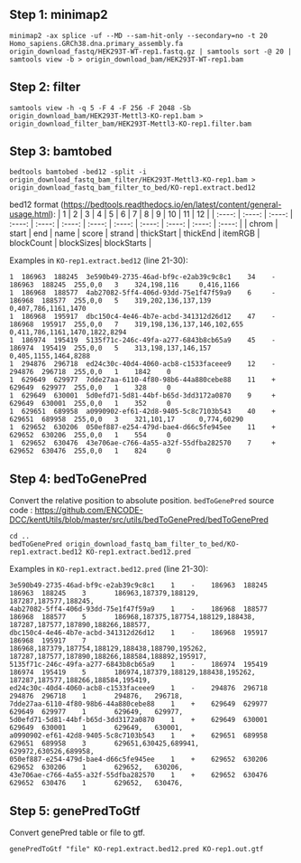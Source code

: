 

## Step 1: minimap2

```
minimap2 -ax splice -uf --MD --sam-hit-only --secondary=no -t 20 Homo_sapiens.GRCh38.dna.primary_assembly.fa origin_download_fastq/HEK293T-WT-rep1.fastq.gz | samtools sort -@ 20 | samtools view -b > origin_download_bam/HEK293T-WT-rep1.bam
```
## Step 2: filter
```
samtools view -h -q 5 -F 4 -F 256 -F 2048 -Sb origin_download_bam/HEK293T-Mettl3-KO-rep1.bam >  origin_download_filter_bam/HEK293T-Mettl3-KO-rep1.filter.bam
```
## Step 3: bamtobed
```
bedtools bamtobed -bed12 -split -i origin_download_fastq_bam_filter/HEK293T-Mettl3-KO-rep1.bam > origin_download_fastq_bam_filter_to_bed/KO-rep1.extract.bed12
```
bed12 format (https://bedtools.readthedocs.io/en/latest/content/general-usage.html): 
| 1 | 2 | 3 | 4 | 5 | 6 | 7 | 8 | 9 | 10 | 11 | 12 |
| :----: | :----: | :----: | :----: | :----: | :----: | :----: | :----: | :----: | :----: | :----: | :----: |
| chrom | start | end | name | score | strand | thickStart | thickEnd | itemRGB | blockCount | blockSizes| blockStarts |


Examples in `KO-rep1.extract.bed12` (line 21-30):
```
1  186963  188245  3e590b49-2735-46ad-bf9c-e2ab39c9c8c1    34    -    186963  188245  255,0,0   3    324,198,116     0,416,1166
1  186968  188577  4ab27082-5ff4-406d-93dd-75e1f47f59a9    6     -    186968  188577  255,0,0   5    319,202,136,137,139     0,407,786,1161,1470
1  186968  195917  dbc150c4-4e46-4b7e-acbd-341312d26d12    47    -    186968  195917  255,0,0   7    319,198,136,137,146,102,655     0,411,786,1161,1470,1822,8294
1  186974  195419  5135f71c-246c-49fa-a277-6843b8cb65a9    45    -    186974  195419  255,0,0   5    313,198,137,146,157     0,405,1155,1464,8288
1  294876  296718  ed24c30c-40d4-4060-acb8-c1533faceee9    12    -    294876  296718  255,0,0   1    1842    0
1  629649  629977  7dde27aa-6110-4f80-98b6-44a880cebe88    11    +    629649  629977  255,0,0   1    328     0
1  629649  630001  5d0efd71-5d81-44bf-b65d-3dd3172a0870    9     +    629649  630001  255,0,0   1    352     0
1  629651  689958  a0990902-ef61-42d8-9405-5c8c7103b543    40    +    629651  689958  255,0,0   3    321,101,17      0,774,60290
1  629652  630206  050ef887-e254-479d-bae4-d66c5fe945ee    11    +    629652  630206  255,0,0   1    554     0
1  629652  630476  43e706ae-c766-4a55-a32f-55dfba282570    7     +    629652  630476  255,0,0   1    824     0
```

## Step 4: bedToGenePred
Convert the relative position to absolute position. 
`bedToGenePred` source code : https://github.com/ENCODE-DCC/kentUtils/blob/master/src/utils/bedToGenePred/bedToGenePred
```
cd ..
bedToGenePred origin_download_fastq_bam_filter_to_bed/KO-rep1.extract.bed12 KO-rep1.extract.bed12.pred
```
Examples in `KO-rep1.extract.bed12.pred` (line 21-30):
```
3e590b49-2735-46ad-bf9c-e2ab39c9c8c1    1    -    186963  188245  186963  188245    3       186963,187379,188129,   187287,187577,188245,
4ab27082-5ff4-406d-93dd-75e1f47f59a9    1    -    186968  188577  186968  188577    5       186968,187375,187754,188129,188438,     187287,187577,187890,188266,188577,
dbc150c4-4e46-4b7e-acbd-341312d26d12    1    -    186968  195917  186968  195917    7       186968,187379,187754,188129,188438,188790,195262, 187287,187577,187890,188266,188584,188892,195917,
5135f71c-246c-49fa-a277-6843b8cb65a9    1    -    186974  195419  186974  195419    5       186974,187379,188129,188438,195262,     187287,187577,188266,188584,195419,
ed24c30c-40d4-4060-acb8-c1533faceee9    1    -    294876  296718  294876  296718    1       294876,   296718,
7dde27aa-6110-4f80-98b6-44a880cebe88    1    +    629649  629977  629649  629977    1       629649,   629977,
5d0efd71-5d81-44bf-b65d-3dd3172a0870    1    +    629649  630001  629649  630001    1       629649,   630001,
a0990902-ef61-42d8-9405-5c8c7103b543    1    +    629651  689958  629651  689958    3       629651,630425,689941,   629972,630526,689958,
050ef887-e254-479d-bae4-d66c5fe945ee    1    +    629652  630206  629652  630206    1       629652,   630206,
43e706ae-c766-4a55-a32f-55dfba282570    1    +    629652  630476  629652  630476    1       629652,   630476,
```

## Step 5: genePredToGtf
 Convert genePred table or file to gtf.
```
genePredToGtf "file" KO-rep1.extract.bed12.pred KO-rep1.out.gtf
```
